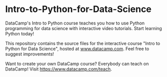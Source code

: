 # Intro-to-Python-for-Data-Science
DataCamp's Intro to Python course teaches you how to use Python programming for data science with interactive video tutorials. Start learning Python today!

This repository contains the source files for the interactive course "Intro to Python for Data Science", hosted at www.datacamp.com. Feel free to suggest improvements!

Want to create your own DataCamp course? Everybody can teach on DataCamp! Visit https://www.datacamp.com/teach.
